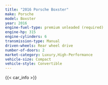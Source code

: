```yaml
---
title: "2016 Porsche Boxster"
make: Porsche
model: Boxster
year: 2016
engine-fuel-type: premium unleaded (required)
engine-hp: 315
engine-cylinders: 6
transmission-type: Manual
driven-wheels: Rear wheel drive
number-of-doors: 2
market-category: Luxury,High-Performance
vehicle-size: Compact
vehicle-style: Convertible
---
```


{{< car_info >}}

